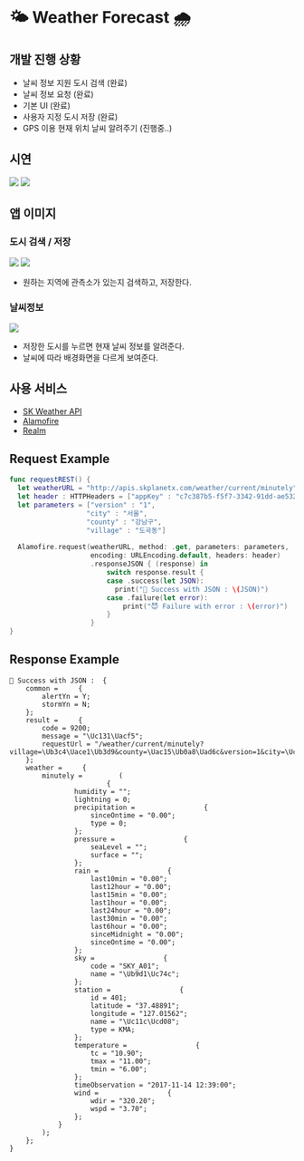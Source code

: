 # 🌤 Weather Forecast 🌧
## 개발 진행 상황
* 날씨 정보 지원 도시 검색 (완료)
* 날씨 정보 요청 (완료)
* 기본 UI (완료)
* 사용자 지정 도시 저장 (완료)
* GPS 이용 현재 위치 날씨 알려주기 (진행중..)

## 시연
![](https://github.com/baecheese/WeatherForecast/blob/master/Plan/use1.gif?raw=true)
![](https://github.com/baecheese/WeatherForecast/blob/master/Plan/use2.gif?raw=true)

##  앱 이미지
### 도시 검색 / 저장
![](https://github.com/baecheese/WeatherForecast/blob/master/Plan/main.png?raw=true)
![](https://github.com/baecheese/WeatherForecast/blob/master/Plan/search.png?raw=true)
* 원하는 지역에 관측소가 있는지 검색하고, 저장한다.

### 날씨정보
![](https://github.com/baecheese/WeatherForecast/blob/master/Plan/weatherView.jpg?raw=true)
* 저장한 도시를 누르면 현재 날씨 정보를 알려준다.
* 날씨에 따라 배경화면을 다르게 보여준다.

## 사용 서비스
* [SK Weather API](https://developers.skplanetx.com/apidoc/kor/weather/)
* [Alamofire](https://github.com/Alamofire/Alamofire)
* [Realm](https://realm.io/)

## Request Example
``` Swift
func requestREST() {
  let weatherURL = "http://apis.skplanetx.com/weather/current/minutely"
  let header : HTTPHeaders = ["appKey" : "c7c387b5-f5f7-3342-91dd-ae532e67ced7"]
  let parameters = ["version" : "1",
                   "city" : "서울",
                   "county" : "강남구",
                   "village" : "도곡동"]
        
  Alamofire.request(weatherURL, method: .get, parameters: parameters,
                    encoding: URLEncoding.default, headers: header)
                    .responseJSON { (response) in
                        switch response.result {
                        case .success(let JSON):
                          print("🌈 Success with JSON : \(JSON)")
                        case .failure(let error):
                            print("😈 Failure with error : \(error)")
                        }
                    }
}
```

## Response Example
```
🌈 Success with JSON :  {
    common =     {
        alertYn = Y;
        stormYn = N;
    };
    result =     {
        code = 9200;
        message = "\Uc131\Uacf5";
        requestUrl = "/weather/current/minutely?village=\Ub3c4\Uace1\Ub3d9&county=\Uac15\Ub0a8\Uad6c&version=1&city=\Uc11c\Uc6b8";
    };
    weather =     {
        minutely =         (
                        {
                humidity = "";
                lightning = 0;
                precipitation =                 {
                    sinceOntime = "0.00";
                    type = 0;
                };
                pressure =                 {
                    seaLevel = "";
                    surface = "";
                };
                rain =                 {
                    last10min = "0.00";
                    last12hour = "0.00";
                    last15min = "0.00";
                    last1hour = "0.00";
                    last24hour = "0.00";
                    last30min = "0.00";
                    last6hour = "0.00";
                    sinceMidnight = "0.00";
                    sinceOntime = "0.00";
                };
                sky =                 {
                    code = "SKY_A01";
                    name = "\Ub9d1\Uc74c";
                };
                station =                 {
                    id = 401;
                    latitude = "37.48891";
                    longitude = "127.01562";
                    name = "\Uc11c\Ucd08";
                    type = KMA;
                };
                temperature =                 {
                    tc = "10.90";
                    tmax = "11.00";
                    tmin = "6.00";
                };
                timeObservation = "2017-11-14 12:39:00";
                wind =                 {
                    wdir = "320.20";
                    wspd = "3.70";
                };
            }
        );
    };
}

```
